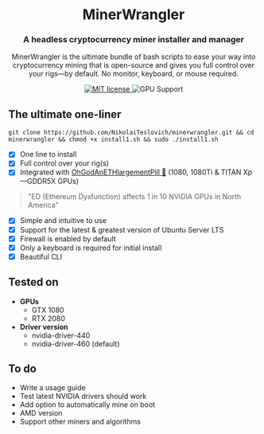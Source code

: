 <h1 align="center">
  MinerWrangler
</h1>

<h3 align="center">
  A headless cryptocurrency miner installer and manager
</h3>

<p align="center">
  MinerWrangler is the ultimate bundle of bash scripts to ease your way into cryptocurrency mining that is open-source and gives you full control over your rigs—by default. No monitor, keyboard, or mouse required.
</p>

<p align="center">
  <a href="https://github.com/NikolaiTeslovich/minerwrangler/blob/main/LICENSE">
    <img alt="MIT license" src="https://img.shields.io/github/license/NikolaiTeslovich/minerwrangler">
  </a>
  <img alt="GPU Support" src="https://img.shields.io/badge/GPU-NVIDIA-green">
</p>

## The ultimate one-liner
```
git clone https://github.com/NikolaiTeslovich/minerwrangler.git && cd minerwrangler && chmod +x install1.sh && sudo ./install1.sh
```

- [x] One line to install
- [x] Full control over your rig(s)
- [x] Integrated with [OhGodAnETHlargementPill 💊](https://github.com/admin-ipfs/OhGodAnETHlargementPill) (1080, 1080Ti & TITAN Xp—GDDR5X GPUs)
> "ED (Ethereum Dysfunction) affects 1 in 10 NVIDIA GPUs in North America"

- [x] Simple and intuitive to use
- [x] Support for the latest & greatest version of Ubuntu Server LTS
- [x] Firewall is enabled by default
- [x] Only a keyboard is required for initial install
- [x] Beautiful CLI

## Tested on
* **GPUs**
  * GTX 1080
  * RTX 2080
* **Driver version**
  * nvidia-driver-440
  * nvidia-driver-460 (default)

## To do
* Write a usage guide
* Test latest NVIDIA drivers should work
* Add option to automatically mine on boot
* AMD version
* Support other miners and algorithms
